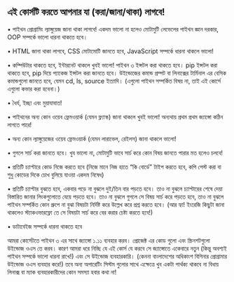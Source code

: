 ##  এই কোর্সটি করতে আপনার যা (করা/জানা/থাকা) লাগবে!
•	পাইথন প্রোগ্রামিং ল্যাঙ্গুয়েজ জানা থাকা লাগবে! একদম ভালো না হলেও মোটামুটি লেভেলের পাইথন জ্ঞান দরকার, OOP সম্পর্কে ভালো ধারনা থাকতে হবে। 

•	HTML জানা থাকা লাগবে, CSS মোটামোটি জানতে হবে, JavaScript সম্পর্কে ধারনা থাকলে ভালো!

•	কম্পিউটার থাকতে হবে, ইন্টারনেট থাকলে খুবই ভালো! পাইথন ৩ ইন্সটল করা থাকতে হবে। pip ইন্সটল করা থাকতে হবে, pip দিয়ে প্যাকেজ ইন্সটল করা জানতে হবে। উইন্ডোজের কমান্ড প্রম্পট বা লিনাক্সের টার্মিনাল এর বেসিক কমান্ডগুলো জানতে হবে, যেমন cd, ls, source ইত্যাদি। (এগুলো পাইথন সম্পর্কিত বিষয় না, তাই এই কোর্সে এগুলো কভার করা হবেনা।)

•	ধৈর্য, ইচ্ছা এবং মুয়াযাবাত!

•	পাইথনের অন্য কোন ওয়েব ফ্রেমওয়ার্ক (যেমন ফ্ল্যাস্ক) জানা থাকলে খুবই ভালো! অন্যথায় প্রথম প্রথম জ্যাঙ্গো কঠিন লাগতে পারে!

•	অন্য কোন ল্যাঙ্গুয়েজের ওয়েব ফ্রেমওয়ার্ক (যেমন লারাভেল, রেইলস) জানা থাকলে ভালো! 

•	গুগলে সার্চ করা জানতে হবে। খুব ভালো না, মোটামুটি ভাবে সার্চ করে কোন বিষয় জানতে পারার মত হলেও চলবে!

•	প্রতিটি চ্যাপ্টারে কোড নিজে করতে হবে (নিজে মানে নিজ হাতে “কি বোর্ডে” টাইপ করতে হবে, কপি পেস্ট করা বা শুধু কোডের দিকে চোখ বুলিয়ে যাওয়া একদম নিষেধ)

•	প্রতিটি চ্যাপ্টার বুঝতে হবে, একবার পড়ে না বুঝলে দুই/তিন বার পড়তে হবে। তাও না বুঝলে চ্যাপ্টারের শেষে দেয়া বিস্তারিত জানার লিংকগুলোতে যেয়ে পড়তে হবে। তাও না বুঝলে গুগলে সে বিষয় সার্চ করে পড়তে হবে, তাও না বুঝলে পাইথন সম্পর্কিত কোন গ্রুপে না বুঝা বিষয়টা নির্দিষ্ট করে উল্লেখ করে প্রশ্ন করতে হবে। (আর হ্যা! ইংরেজি কিছুটা জানা থাকলেও স্ট্যাকওভারফ্লো তে সে বিষয়টা সার্চ করে বের করার চেষ্টা করতে হবে!) 

•	ডাটাবেইজ সম্পর্কে ধারনা থাকতে হবে


আমরা কোর্সেটতে পাইথন ৩ এর সাথে জ্যাঙ্গো ১.১১ ব্যবহার করব। প্রোজেক্ট এর কোড গুলো এবং স্ক্রিনশটগুলো উইন্ডোজ ওএস তে করব। কারণ আমরা ধরে নিচ্ছি যে এই কোর্স যে করবে সে জ্যাঙ্গোতে একেবারে নতুন (কিন্তু অবশ্যই পাইথন সম্পর্কে ভালো ধারনা রাখে!) এবং সে উইন্ডোজ ব্যবহারকারি। (কেননা বাংলাদেশের অধিকাংশ বিগিনার প্রোগ্রামার উইন্ডোজ ওএস ব্যবহার করে!)
তবে অন্য অপারেটিং সিস্টম গুলোর সাথে এক্ষেত্রে খুব একটা পার্থক্য থাকবে না বিধায় লিনাক্স বা ম্যাক ব্যবহারকারীদের কোন সমস্যা হবার কথা না!

